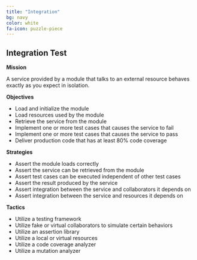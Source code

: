 ```yaml
---
title: "Integration"
bg: navy
color: white
fa-icon: puzzle-piece
---
```


## Integration Test

**Mission**

A service provided by a module that talks to an external resource behaves exactly as you expect in isolation.

**Objectives**

* Load and initialize the module
* Load resources used by the module
* Retrieve the service from the module
* Implement one or more test cases that causes the service to fail
* Implement one or more test cases that causes the service to pass
* Deliver production code that has at least 80% code coverage

**Strategies**

* Assert the module loads correctly
* Assert the service can be retrieved from the module
* Assert test cases can be executed independent of other test cases
* Assert the result produced by the service
* Assert integration between the service and collaborators it depends on
* Assert integration between the service and resources it depends on

**Tactics**

* Utilize a testing framework
* Utilize fake or virtual collaborators to simulate certain behaviors
* Utilize an assertion library
* Utilize a local or virtual resources
* Utilize a code coverage analyzer
* Utilize a mutation analyzer

